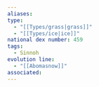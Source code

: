 ```yaml
---
aliases: 
type:
  - "[[Types/grass|grass]]"
  - "[[Types/ice|ice]]"
national dex number: 459
tags:
  - Sinnoh
evolution line:
  - "[[Abomasnow]]"
associated:
---
```

